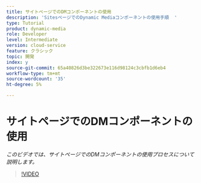```yaml
---
title: サイトページでのDMコンポーネントの使用
description: 'SitesページでのDynamic Mediaコンポーネントの使用手順  '
type: Tutorial
product: dynamic-media
role: Developer
level: Intermediate
version: cloud-service
feature: クラシック
topic: 開発
index: y
source-git-commit: 65a40826d3be322673e116d98124c3cbfb1d6eb4
workflow-type: tm+mt
source-wordcount: '35'
ht-degree: 5%

---
```




# サイトページでのDMコンポーネントの使用

*このビデオでは、サイトページでのDMコンポーネントの使用プロセスについて説明します。*

>[!VIDEO](https://video.tv.adobe.com/v/335461?quality=9&learn=on)
